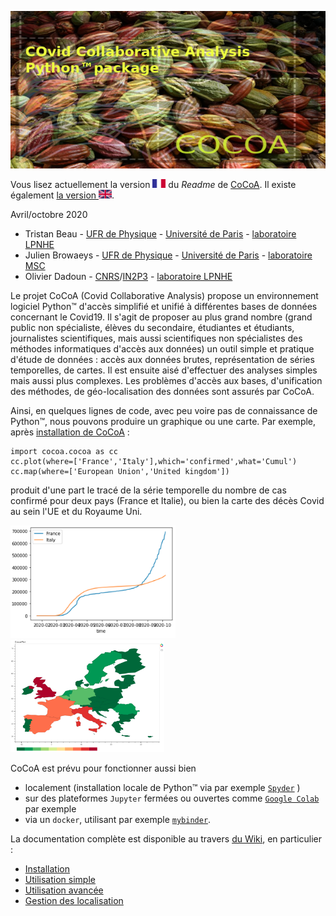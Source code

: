 ![CoCoA Logo](/misc/cocoa_640_320.png)

Vous lisez actuellement la version <img src="/misc/FR.png" height="14px" alt="UK flag" /> du *Readme* de <a href="https://github.com/tjbtjbtjb/CoCoA">CoCoA</a>. Il existe également <a href="README.md">la version <img src="/misc/UK.png" height="14px" alt="FR flag" /></a>.

Avril/octobre 2020

* Tristan Beau - [UFR de Physique](https://physique.u-paris.fr/) - [Université de Paris](http://u-paris.fr) - [laboratoire LPNHE](http://lpnhe.in2p3.fr/)
* Julien Browaeys - [UFR de Physique](https://physique.u-paris.fr/) - [Université de Paris](http://u-paris.fr) - [laboratoire MSC](http://www.msc.univ-paris-diderot.fr/)
* Olivier Dadoun - [CNRS](http://cnrs.fr)/[IN2P3](http://www.in2p3.fr) - [laboratoire LPNHE](http://lpnhe.in2p3.fr/)

Le projet CoCoA (Covid Collaborative Analysis) propose un environnement logiciel Python™ d'accès simplifié et unifié à différentes bases de données concernant le Covid19. Il s'agit de proposer au plus grand nombre (grand public non spécialiste, élèves du secondaire, étudiantes et étudiants, journalistes scientifiques, mais aussi scientifiques non spécialistes des méthodes informatiques d'accès aux données) un outil simple et pratique d'étude de données : accès aux données brutes, représentation de séries temporelles, de cartes. Il est ensuite aisé d'effectuer des analyses simples mais aussi plus complexes. Les problèmes d'accès aux bases, d'unification des méthodes, de géo-localisation des données sont assurés par CoCoA. 

Ainsi, en quelques lignes de code, avec peu voire pas de connaissance de Python™, nous pouvons produire un graphique ou une carte. Par exemple, après [installation de CoCoA](https://github.com/tjbtjbtjb/CoCoA/wiki/FR:Install) :

```
import cocoa.cocoa as cc
cc.plot(where=['France','Italy'],which='confirmed',what='Cumul')
cc.map(where=['European Union','United kingdom'])
```

produit d'une part le tracé de la série temporelle du nombre de cas confirmé pour deux pays (France et Italie), ou bien la carte des décès Covid au sein l'UE et du Royaume Uni. 

<img src="/misc/cocoa_plot_example.png" height="180px"/> <img src="/misc/cocoa_map_example.png" height="180px" />

CoCoA est prévu pour fonctionner aussi bien 
- localement (installation locale de Python™ via par exemple [`Spyder`](https://www.spyder-ide.org/) )
- sur des plateformes `Jupyter` fermées ou ouvertes comme [`Google Colab`](https://colab.research.google.com/) par exemple
- via un `docker`, utilisant par exemple [`mybinder`](https://mybinder.org/).

La documentation complète est disponible au travers [du Wiki](https://github.com/tjbtjbtjb/CoCoA/wiki/FR:Home), en particulier :
- [Installation](https://github.com/tjbtjbtjb/CoCoA/wiki/FR:Install)
- [Utilisation simple](https://github.com/tjbtjbtjb/CoCoA/wiki/FR:Basics)
- [Utilisation avancée](https://github.com/tjbtjbtjb/CoCoA/wiki/FR:AdvancedUsage)
- [Gestion des localisation](https://github.com/tjbtjbtjb/CoCoA/wiki/FR:Geo)
